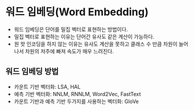 # 워드 임베딩(Word Embedding)

- 워드 임베딩은 단어를 밀집 벡터로 표현하는 방법이다.
- 밀집 벡터로 표현하는 이유는 단어간 유사도 같은 계산이 가능하다.
- 원 핫 인코딩을 하지 않는 이유는 유사도 계산을 못하고 클래스 수 만큼 차원이 늘어나서 차원의 저주에 빠져 속도가 매우 느려진다.

## 워드 임베딩 방법

- 카운트 기반 벡터화: LSA, HAL
- 예측 기반 벡터화: NNLM, RNNLM, Word2Vec, FastText
- 카운트 기반과 예측 기반 두가지를 사용하는 벡터화: GloVe
